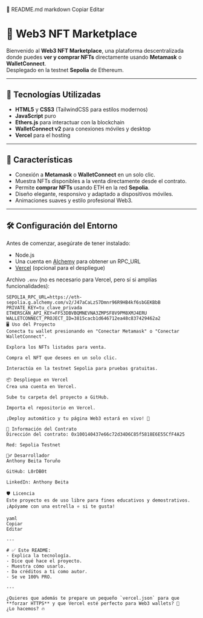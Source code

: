📄 README.md
markdown
Copiar
Editar
# 🌟 Web3 NFT Marketplace

Bienvenido al **Web3 NFT Marketplace**, una plataforma descentralizada donde puedes **ver y comprar NFTs** directamente usando **Metamask** o **WalletConnect**.  
Desplegado en la testnet **Sepolia** de Ethereum.

---

## 🚀 Tecnologías Utilizadas

- **HTML5** y **CSS3** (TailwindCSS para estilos modernos)
- **JavaScript** puro
- **Ethers.js** para interactuar con la blockchain
- **WalletConnect v2** para conexiones móviles y desktop
- **Vercel** para el hosting

---

## 🛒 Características

- Conexión a **Metamask** o **WalletConnect** en un solo clic.
- Muestra NFTs disponibles a la venta directamente desde el contrato.
- Permite **comprar NFTs** usando ETH en la red **Sepolia**.
- Diseño elegante, responsivo y adaptado a dispositivos móviles.
- Animaciones suaves y estilo profesional Web3.

---

## 🛠️ Configuración del Entorno

Antes de comenzar, asegúrate de tener instalado:

- Node.js
- Una cuenta en [Alchemy](https://alchemy.com/) para obtener un RPC_URL
- [Vercel](https://vercel.com/) (opcional para el despliegue)

Archivo `.env` (no es necesario para Vercel, pero sí si amplías funcionalidades):

```env
SEPOLIA_RPC_URL=https://eth-sepolia.g.alchemy.com/v2/J47aCaLzS7Dmnr96R9HB4kf6sbGEKBbB
PRIVATE_KEY=tu_clave_privada
ETHERSCAN_API_KEY=FFS3DBVBQMNEVNA3ZMPSF8V9PM8XMJ4ERU
WALLETCONNECT_PROJECT_ID=3815cacb1d646712ea48c837429462a2
🖥️ Uso del Proyecto
Conecta tu wallet presionando en "Conectar Metamask" o "Conectar WalletConnect".

Explora los NFTs listados para venta.

Compra el NFT que desees en un solo clic.

Interactúa en la testnet Sepolia para pruebas gratuitas.

📦 Despliegue en Vercel
Crea una cuenta en Vercel.

Sube tu carpeta del proyecto a GitHub.

Importa el repositorio en Vercel.

¡Deploy automático y tu página Web3 estará en vivo! 🚀

📝 Información del Contrato
Dirección del contrato: 0x100140437e66c72d34D6C85f5818E6E55CfF4A25

Red: Sepolia Testnet

🧙‍♂️ Desarrollador
Anthony Beita Toruño

GitHub: L0rDB0t

LinkedIn: Anthony Beita

🛡️ Licencia
Este proyecto es de uso libre para fines educativos y demostrativos.
¡Apóyame con una estrella ⭐ si te gusta!

yaml
Copiar
Editar

---

# ✅ Este README:
- Explica la tecnología.
- Dice qué hace el proyecto.
- Muestra cómo usarlo.
- Da créditos a ti como autor.
- Se ve 100% PRO.

---

¿Quieres que además te prepare un pequeño `vercel.json` para que **forzar HTTPS** y que Vercel esté perfecto para Web3 wallets? 🚀  
¿Lo hacemos? 🔥
